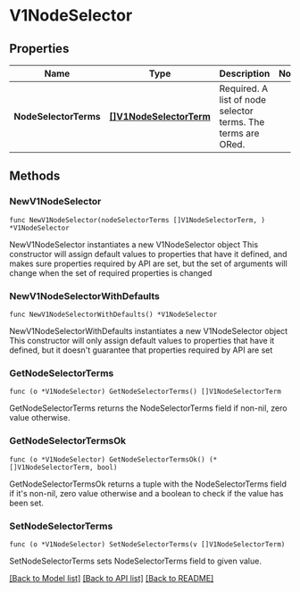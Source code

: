 # V1NodeSelector

## Properties

Name | Type | Description | Notes
------------ | ------------- | ------------- | -------------
**NodeSelectorTerms** | [**[]V1NodeSelectorTerm**](V1NodeSelectorTerm.md) | Required. A list of node selector terms. The terms are ORed. | 

## Methods

### NewV1NodeSelector

`func NewV1NodeSelector(nodeSelectorTerms []V1NodeSelectorTerm, ) *V1NodeSelector`

NewV1NodeSelector instantiates a new V1NodeSelector object
This constructor will assign default values to properties that have it defined,
and makes sure properties required by API are set, but the set of arguments
will change when the set of required properties is changed

### NewV1NodeSelectorWithDefaults

`func NewV1NodeSelectorWithDefaults() *V1NodeSelector`

NewV1NodeSelectorWithDefaults instantiates a new V1NodeSelector object
This constructor will only assign default values to properties that have it defined,
but it doesn't guarantee that properties required by API are set

### GetNodeSelectorTerms

`func (o *V1NodeSelector) GetNodeSelectorTerms() []V1NodeSelectorTerm`

GetNodeSelectorTerms returns the NodeSelectorTerms field if non-nil, zero value otherwise.

### GetNodeSelectorTermsOk

`func (o *V1NodeSelector) GetNodeSelectorTermsOk() (*[]V1NodeSelectorTerm, bool)`

GetNodeSelectorTermsOk returns a tuple with the NodeSelectorTerms field if it's non-nil, zero value otherwise
and a boolean to check if the value has been set.

### SetNodeSelectorTerms

`func (o *V1NodeSelector) SetNodeSelectorTerms(v []V1NodeSelectorTerm)`

SetNodeSelectorTerms sets NodeSelectorTerms field to given value.



[[Back to Model list]](../README.md#documentation-for-models) [[Back to API list]](../README.md#documentation-for-api-endpoints) [[Back to README]](../README.md)


